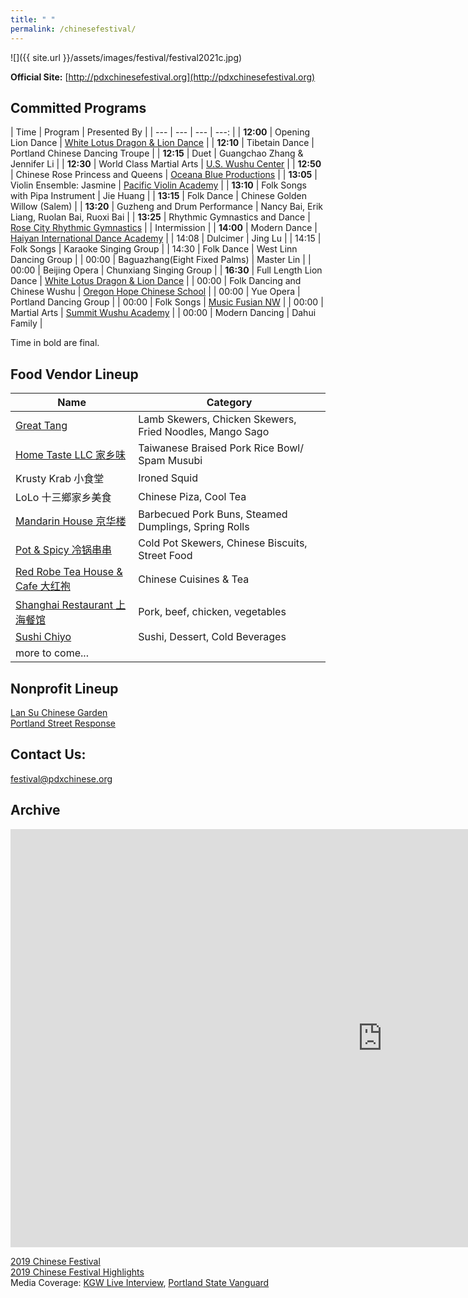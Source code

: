 ```yaml
---
title: " "
permalink: /chinesefestival/
---
```


![]({{ site.url }}/assets/images/festival/festival2021c.jpg)

**Official Site:** [http://pdxchinesefestival.org](http://pdxchinesefestival.org)

## Committed Programs  

| Time | Program | Presented By |
| --- | --- | --- | ---: |
| **12:00** | Opening Lion Dance | [White Lotus Dragon & Lion Dance](https://www.whitelotusliondance.com/) |
| **12:10** | Tibetain Dance | Portland Chinese Dancing Troupe |
| **12:15** | Duet | Guangchao Zhang & Jennifer Li |
| **12:30** | World Class Martial Arts | [U.S. Wushu Center](https://uswushu.com/) |
| **12:50** | Chinese Rose Princess and Queens | [Oceana Blue Productions](http://oceanablueusa.com/) |
| **13:05** | Violin Ensemble: Jasmine | [Pacific Violin Academy](https://pacificviolinacademy.com/) |
| **13:10** | Folk Songs with Pipa Instrument | Jie Huang |
| **13:15** | Folk Dance | Chinese Golden Willow (Salem) |
| **13:20** | Guzheng and Drum Performance | Nancy Bai, Erik Liang, Ruolan Bai, Ruoxi Bai |
| **13:25** | Rhythmic Gymnastics and Dance | [Rose City Rhythmic Gymnastics](https://www.rosecityrhythmic.com/) |
| Intermission |
| **14:00** | Modern Dance | [Haiyan International Dance Academy](http://www.haiyanballet.net/) |
| 14:08 | Dulcimer | Jing Lu |
| 14:15 | Folk Songs | Karaoke Singing Group |
| 14:30 | Folk Dance | West Linn Dancing Group |
| 00:00 | Baguazhang(Eight Fixed Palms) | Master Lin |
| 00:00 | Beijing Opera | Chunxiang Singing Group |
| **16:30** | Full Length Lion Dance | [White Lotus Dragon & Lion Dance](https://www.whitelotusliondance.com/) |
| 00:00 | Folk Dancing and Chinese Wushu | [Oregon Hope Chinese School](http://www.oregon-hope.org) |
| 00:00 | Yue Opera | Portland Dancing Group |
| 00:00 | Folk Songs | [Music Fusian NW](https://www.facebook.com/musicfusiannw/) |
| 00:00 | Martial Arts | [Summit Wushu Academy](http://summitwushu.com/) |
| 00:00 | Modern Dancing | Dahui Family |

Time in bold are final.

## Food Vendor Lineup

| Name | Category |
| --- | --- |
| [Great Tang](http://greattang.gt/) | Lamb Skewers, Chicken Skewers, Fried Noodles, Mango Sago |
| [Home Taste LLC 家乡味](http://www.hometaste.org/) | Taiwanese Braised Pork Rice Bowl/ Spam Musubi |
| Krusty Krab 小食堂 | Ironed Squid |
| LoLo 十三鄉家乡美食 | Chinese Piza, Cool Tea |
| [Mandarin House 京华楼](https://www.mandarinhouse97204.com/) | Barbecued Pork Buns, Steamed Dumplings, Spring Rolls |
| [Pot & Spicy 冷锅串串](https://potspicytogo.com/) | Cold Pot Skewers, Chinese Biscuits, Street Food |
| [Red Robe Tea House & Cafe 大红袍](http://redrobeteahouse.com/)| Chinese Cuisines & Tea |
| [Shanghai Restaurant 上海餐馆](http://www.shfood.us/) | Pork, beef, chicken, vegetables |
| [Sushi Chiyo](https://www.sushichiyo.com/sushi-restaurant-beaverton) | Sushi, Dessert, Cold Beverages |
| more to come... | |


## Nonprofit Lineup

[Lan Su Chinese Garden](https://lansugarden.org/)  
[Portland Street Response](https://www.portland.gov/streetresponse)  

## Contact Us:

[festival@pdxchinese.org](mailto:festival@pdxchinese.org)  

## Archive

<iframe width="1189" height="669" src="https://www.youtube.com/embed/hOMUih0WrLQ" frameborder="0" allow="accelerometer; autoplay; encrypted-media; gyroscope; picture-in-picture" allowfullscreen></iframe>

[2019 Chinese Festival](http://pdxchinese.org/chinesefestival/chinesefestival_2019/)  
[2019 Chinese Festival Highlights](http://pdxchinese.org/chinese-festival-2019/)  
Media Coverage: [KGW Live Interview](https://www.kgw.com/video/life/first-ever-pdx-chinese-festival-on-the-square/283-21872975-6fee-4122-83d1-a83449b083f5), [Portland State Vanguard](https://psuvanguard.com/oregon-chinese-coalition-hosts-chinese-festival/)
